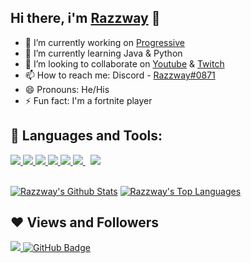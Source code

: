 ## Hi there, i'm [Razzway](https://linktr.ee/Razzway) 👋

- 🔭 I’m currently working on [Progressive](https://discord.gg/EtWdxsCv94)
- 🌱 I’m currently learning Java & Python
- 👯 I’m looking to collaborate on [Youtube](https://www.youtube.com/channel/UCeSHfYvWSoeHqHe0EXOI9Ag) & [Twitch](https://www.twitch.tv/razzway_)
- 📫 How to reach me: Discord - [Razzway#0871](https://discord.gg/EtWdxsCv94)
- 😄 Pronouns: He/His
- ⚡ Fun fact: I'm a fortnite player

## 🚀 Languages and Tools:

<p align="left"> 
    <a href="https://www.java.com" target="_blank"> <img src="https://img.icons8.com/color/48/000000/java-coffee-cup-logo.png"/> </a>
    <a href="https://reactjs.org/" target="_blank"> <img src="https://img.icons8.com/color/48/000000/react-native.png"/> </a>
    <a href="https://spring.io/projects/spring-boot" target="_blank"> <img src="https://img.icons8.com/color/48/000000/spring-logo.png"/> </a> 
    <a href="https://developer.mozilla.org/en-US/docs/Web/JavaScript" target="_blank"> <img src="https://img.icons8.com/color/48/000000/javascript.png"/> </a> 
    <a href="https://www.python.org" target="_blank"> <img src="https://img.icons8.com/color/48/000000/python.png"/> </a> 
    <a style="padding-right:8px;" href="https://nodejs.org" target="_blank"> <img src="https://img.icons8.com/color/48/000000/nodejs.png"/> </a> 
    <a style="padding-right:8px;" href="https://www.mysql.com/" target="_blank"> <img src="https://img.icons8.com/fluent/50/000000/mysql-logo.png"/> </a>
</p>

  <br/>
    <a href="https://github.com/Razzway/github-readme-stats"><img alt="Razzway's Github Stats" src="https://github-readme-stats.vercel.app/api?username=Razzway&show_icons=true&count_private=true&theme=react&hide_border=true&bg_color=0D1117" /></a>
  <a href="https://github.com/Razzway/github-readme-stats"><img alt="Razzway's Top Languages" src="https://github-readme-stats.vercel.app/api/top-langs/?username=Razzway&langs_count=8&count_private=true&layout=compact&theme=react&hide_border=true&bg_color=0D1117" /></a>
  <br/>
  
## ❤ Views and Followers
<a href="https://github.com/Razzway/github-profile-views-counter">
    <img src="https://komarev.com/ghpvc/?username=Razzway">
</a>
<a href="https://github.com/Razzway?tab=followers"><img src="https://img.shields.io/github/followers/Razzway?label=Followers&style=social" alt="GitHub Badge"></a>
